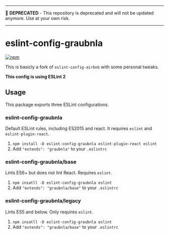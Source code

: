 ___
🚧 **DEPRECATED** - This repository is deprecated and will not be updated anymore. Use at your own risk.
___

# eslint-config-graubnla

[![npm](https://img.shields.io/npm/v/eslint-config-graubnla.svg)](https://www.npmjs.com/package/eslint-config-graubnla)

This is basicly a fork of `eslint-config-airbnb` with some personal tweaks.

**This config is using ESLint 2**

## Usage

This package exports three ESLint configurations.

### eslint-config-graubnla

Default ESLint rules, including ES2015 and react. It requires `eslint` and `eslint-plugin-react`.

1. `npm install -D eslint-config-graubnla eslint-plugin-react eslint`
2. Add `"extends": "graubnla"` to your `.eslintrc`

### eslint-config-graubnla/base

Lints ES6+ but does not lint React. Requires `eslint`.

1. `npm insatll -D eslint-config-graubnla eslint`
2. Add `"extends": "graubnla/base"` to your `.eslintrc`

### eslint-config-graubnla/legacy

Lints ES5 and below. Only requires `eslint`.

1. `npm insatll -D eslint-config-graubnla eslint`
2. Add `"extends": "graubnla/base"` to your `.eslintrc`
